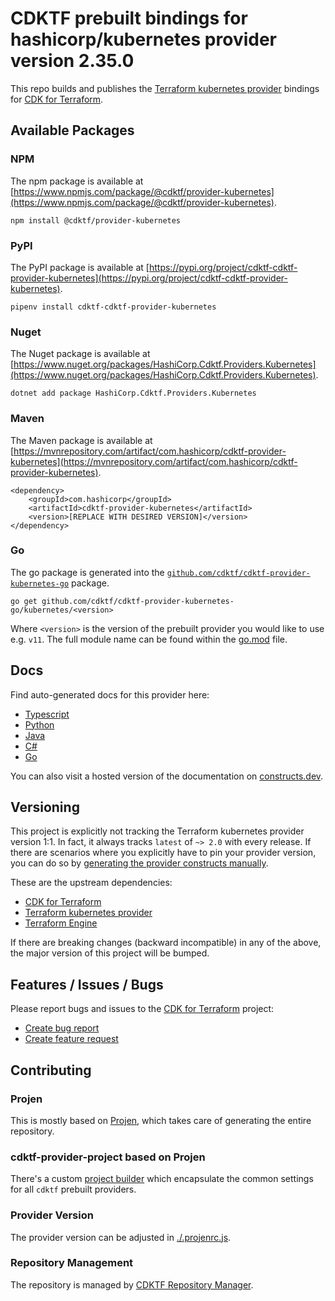 
# CDKTF prebuilt bindings for hashicorp/kubernetes provider version 2.35.0

This repo builds and publishes the [Terraform kubernetes provider](https://registry.terraform.io/providers/hashicorp/kubernetes/2.35.0/docs) bindings for [CDK for Terraform](https://cdk.tf).

## Available Packages

### NPM

The npm package is available at [https://www.npmjs.com/package/@cdktf/provider-kubernetes](https://www.npmjs.com/package/@cdktf/provider-kubernetes).

`npm install @cdktf/provider-kubernetes`

### PyPI

The PyPI package is available at [https://pypi.org/project/cdktf-cdktf-provider-kubernetes](https://pypi.org/project/cdktf-cdktf-provider-kubernetes).

`pipenv install cdktf-cdktf-provider-kubernetes`

### Nuget

The Nuget package is available at [https://www.nuget.org/packages/HashiCorp.Cdktf.Providers.Kubernetes](https://www.nuget.org/packages/HashiCorp.Cdktf.Providers.Kubernetes).

`dotnet add package HashiCorp.Cdktf.Providers.Kubernetes`

### Maven

The Maven package is available at [https://mvnrepository.com/artifact/com.hashicorp/cdktf-provider-kubernetes](https://mvnrepository.com/artifact/com.hashicorp/cdktf-provider-kubernetes).

```
<dependency>
    <groupId>com.hashicorp</groupId>
    <artifactId>cdktf-provider-kubernetes</artifactId>
    <version>[REPLACE WITH DESIRED VERSION]</version>
</dependency>
```

### Go

The go package is generated into the [`github.com/cdktf/cdktf-provider-kubernetes-go`](https://github.com/cdktf/cdktf-provider-kubernetes-go) package.

`go get github.com/cdktf/cdktf-provider-kubernetes-go/kubernetes/<version>`

Where `<version>` is the version of the prebuilt provider you would like to use e.g. `v11`. The full module name can be found
within the [go.mod](https://github.com/cdktf/cdktf-provider-kubernetes-go/blob/main/kubernetes/go.mod#L1) file.

## Docs

Find auto-generated docs for this provider here: 

- [Typescript](./docs/API.typescript.md)
- [Python](./docs/API.python.md)
- [Java](./docs/API.java.md)
- [C#](./docs/API.csharp.md)
- [Go](./docs/API.go.md)

You can also visit a hosted version of the documentation on [constructs.dev](https://constructs.dev/packages/@cdktf/provider-kubernetes).

## Versioning

This project is explicitly not tracking the Terraform kubernetes provider version 1:1. In fact, it always tracks `latest` of `~> 2.0` with every release. If there are scenarios where you explicitly have to pin your provider version, you can do so by [generating the provider constructs manually](https://cdk.tf/imports).

These are the upstream dependencies:

- [CDK for Terraform](https://cdk.tf)
- [Terraform kubernetes provider](https://registry.terraform.io/providers/hashicorp/kubernetes/2.35.0)
- [Terraform Engine](https://terraform.io)

If there are breaking changes (backward incompatible) in any of the above, the major version of this project will be bumped.

## Features / Issues / Bugs

Please report bugs and issues to the [CDK for Terraform](https://cdk.tf) project:

- [Create bug report](https://cdk.tf/bug)
- [Create feature request](https://cdk.tf/feature)

## Contributing

### Projen

This is mostly based on [Projen](https://github.com/projen/projen), which takes care of generating the entire repository.

### cdktf-provider-project based on Projen

There's a custom [project builder](https://github.com/cdktf/cdktf-provider-project) which encapsulate the common settings for all `cdktf` prebuilt providers.

### Provider Version

The provider version can be adjusted in [./.projenrc.js](./.projenrc.js).

### Repository Management

The repository is managed by [CDKTF Repository Manager](https://github.com/cdktf/cdktf-repository-manager/).
